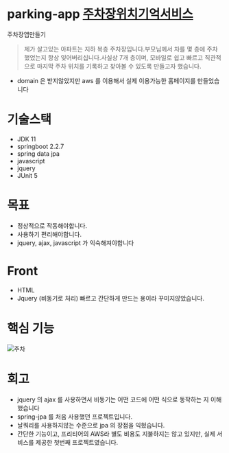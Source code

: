 # parking-app  [주차장위치기억서비스](http://ec2-15-165-139-110.ap-northeast-2.compute.amazonaws.com:8080/?no=3)
주차장앱만들기

> 제가 살고있는 아파트는 지하 복층 주차장입니다.부모님께서 차를 몇 층에 주차했었는지 항상 잊어버리십니다.사실상 7개 층이며, 모바일로 쉽고 빠르고 직관적으로 마지막 주차 위치를 기록하고 찾아볼 수 있도록 만들고자 했습니다.

- domain 은 받지않았지만 aws 를 이용해서 실제 이용가능한 홈페이지를 만들었습니다

# 기술스택
 - JDK 11
 - springboot 2.2.7
 - spring data jpa
 - javascript
 - jquery
 - JUnit 5

# 목표
 - 정상적으로 작동해야합니다.
 - 사용하기 편리해야합니다.
 - jquery, ajax, javascript 가 익숙해져야합니다
 
 # Front
 - HTML
 - Jquery (비동기로 처리)
 빠르고 간단하게 만드는 용이라 꾸미지않았습니다. 
 
 # 핵심 기능
 
 ![주차](https://user-images.githubusercontent.com/45488643/85920403-69f97d80-b8ae-11ea-982e-415bdd1fea73.gif)


# 회고

 - jquery 의 ajax 를 사용하면서 비동기는 어떤 코드에 어떤 식으로 동작하는 지 이해했습니다
 - spring-jpa 를 처음 사용했던 프로젝트입니다.
 - 날쿼리를 사용하지않는 수준으로 jpa 의 장점을 익혔습니다.
 - 간단한 기능이고, 프리티어의 AWS라 별도 비용도 지불하지는 않고 있지만,  실제 서비스를 제공한 첫번째 프로젝트였습니다.
